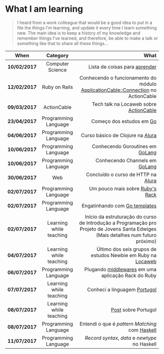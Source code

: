 What I am learning
===============
> I heard from a work colleague that would be a good idea to put in a file the things I'm learning, and update it every time I learn something new.
> The main idea is to keep a history of my knowledge and remember things I've learned, and therefore, be able to make a talk or something like that to share all these things...

| **When** | **Category** | **What** |
| -------- |:------------:| --------:|
| **10/02/2017** | Computer Science | Lista de coisas para [aprender](https://github.com/jwasham/google-interview-university "Google interview university") |
| **12/02/2017** | Ruby on Rails | Conhecendo o funcionamento do módulo [ApplicationCable::Connection](https://github.com/rails/rails/tree/master/actioncable/lib/action_cable "ActionCable in the Rails repository") no ActionCable |
| **09/03/2017** | ActionCable | Tech talk na Locaweb sobre [ActionCable](http://slides.com/devjoaogustavo/deck#/) |
| **23/04/2017** | Programming Language | Começo dos estudos em [Go](https://gobyexample.com) |
| **04/06/2017** | Programming Language | Curso básico de Clojure na [Alura](https://www.alura.com.br) |
| **10/06/2017** | Programming Language | Conhecendo Goroutines em [GoLang](https://tour.golang.org/concurrency/1) |
| **10/06/2017** | Programming Language | Conhecendo Channels em [GoLang](https://tour.golang.org/concurrency/2) |
| **30/06/2017** | Web | Concluído o curso de HTTP na [Alura](https://www.alura.com.br/curso-online-http-fundamentos) |
| **02/07/2017** | Programming Language | Um pouco mais sobre [Ruby's Rack](https://github.com/devjoaoGustavo/rack_app) |
| **02/07/2017** | Programming Language | Engatinhando com [Go templates](https://github.com/devjoaoGustavo/static-site) |
| **02/07/2017** | Learning while teaching | Início da estruturação do curso de Introdução a Programação pro Projeto de Jovens Santa Edwiges (Mais detalhes num futuro próximo) |
| **04/07/2017** | Learning while teaching | Último dos seis grupos de estudos Newbie em Ruby na [Locaweb](https://locaweb.com.br) |
| **06/07/2017** | Programming Language | Plugando [middlewares](https://github.com/devjoaoGustavo/rack_app) em uma aplicação Rack do Ruby |
| **07/07/2017** | Learning while teaching | Conheci a linguagem [Portugol](http://lite.acad.univali.br/portugol/) |
| **08/07/2017** | Learning while teaching | [Post](https://devjoaogustavo.github.io/aprendendo/a/programar/programacao/introducao/computacao/2017/07/08/portugol.html) sobre Portugol |
| **08/07/2017** | Programming Language | Entendi o que é _pattern Matching_ com [Haskell](https://www.casadocodigo.com.br/products/livro-haskell) |
| **11/07/2017** | Programming Language | _Record syntax_, _data_ e _newtype_ no Haskell |

